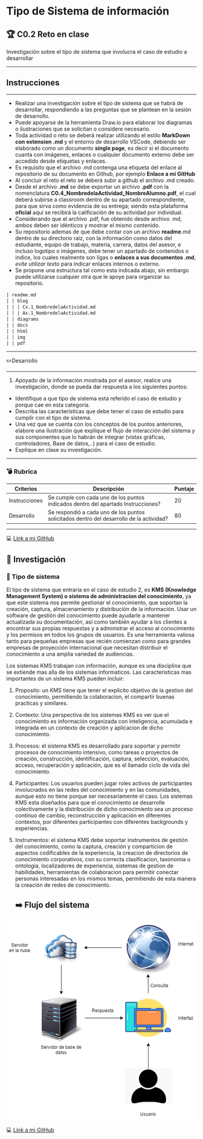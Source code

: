 # Tipo de Sistema de información 
## :trophy: C0.2 Reto en clase
Investigación sobre el tipo de sistema que involucra el caso de estudio a desarrollar
**** 



## Instrucciones
-------------

-   Realizar una investigación sobre el tipo de sistema que se habrá de
    desarrollar, respondiendo a las preguntas que se plantean en la
    sesión de desarrollo.
-   Puede apoyarse de la herramienta Draw.io para elaborar los diagramas
    o ilustraciones que se solicitan o considere necesario.
-   Toda actividad o reto se deberá realizar utilizando el estilo
    **MarkDown con extension .md** y el entorno de desarrollo VSCode,
    debiendo ser elaborado como un documento **single page**, es decir
    si el documento cuanta con imágenes, enlaces o cualquier documento
    externo debe ser accedido desde etiquetas y enlaces.
-   Es requisito que el archivo .md contenga una etiqueta del enlace al
    repositorio de su documento en Github, por ejemplo **Enlace a mi
    GitHub**
-   Al concluir el reto el reto se deberá subir a github el archivo .md
    creado.
-   Desde el archivo **.md** se debe exportar un archivo **.pdf** con la
    nomenclatura **C0.4\_NombredelaActividad\_NombreAlumno.pdf**, el
    cual deberá subirse a classroom dentro de su apartado
    correspondiente, para que sirva como evidencia de su entrega; siendo
    esta plataforma **oficial** aquí se recibirá la calificación de su
    actividad por individual.
-   Considerando que el archivo .pdf, fue obtenido desde archivo .md,
    ambos deben ser idénticos y mostrar el mismo contenido.
-   Su repositorio ademas de que debe contar con un archivo
    **readme**.md dentro de su directorio raíz, con la información como
    datos del estudiante, equipo de trabajo, materia, carrera, datos del
    asesor, e incluso logotipo o imágenes, debe tener un apartado de
    contenidos o indice, los cuales realmente son ligas o **enlaces a
    sus documentos .md**, *evite utilizar texto* para indicar enlaces
    internos o externo.
-   Se propone una estructura tal como esta indicada abajo, sin embargo
    puede utilizarse cualquier otra que le apoye para organizar su
    repositorio.

``` {.hljs}
| readme.md
| | blog
| | | Cx.1_NombredelaActividad.md
| | | Ax.1_NombredelaActividad.md
| | diagrams
| | docs
| | html
| | img
| | pdf    
```

* * * * *

:pencil2:Desarrollo
****

1.  Apoyado de la información mostrada por el asesor, realice una
    investigación, donde se pueda dar respuesta a los siguientes puntos:

-   Identifique a que tipo de sistema esta referido el caso de estudio y
    porque cae en esta categoría.
-   Describa las características que debe tener el caso de estudio para
    cumplir con el tipo de sistema.
-   Una vez que se cuenta con los conceptos de los puntos anteriores,
    elabore una ilustración que explique el flujo de interacción del
    sistema y sus componentes que lo habrán de integrar (vistas
    gráficas, controladores, Base de datos,..) para el caso de estudio.
-   Explique en clase su investigación.

* * * * *

### :bomb: Rubrica

  |Criterios      | Descripción                                                                                | Puntaje |
  |---------------| ------------------------------------------------------------------------------------------ |---------|
  |Instrucciones  |Se cumple con cada uno de los puntos indicados dentro del apartado Instrucciones?           | 20      |
  |Desarrollo     |Se respondió a cada uno de los puntos solicitados dentro del desarrollo de la actividad?    | 80      |

  ---
  
  :computer: [Link a mi GitHub ]( https://github.com/MoisesMM99/Analisis-Avanzado-de-Software-Mancilla-Mora)
  
  
   ## :pushpin: Investigación
  
  ### :mag_right: Tipo de sistema 
  
El tipo de sistema que entraria en el caso de estudio 2, es **KMS (Knowledge Management System) o sistema de administracion del conocimiento**, ya que este sistema nos permite  gestionar el conocimiento, que soportan la creación, captura, almacenamiento y distribución de la información.
Usar un software de gestión del conocimiento puede ayudarle a mantener actualizada su documentación, así como también ayudar a los clientes a encontrar sus propias respuestas y a administrar el acceso al conocimiento y los permisos en todos los grupos de usuarios. Es una herramienta valiosa tanto para pequeñas empresas que recién comienzan como para grandes empresas de proyección internacional que necesitan distribuir el conocimiento a una amplia variedad de audiencias.


Los sistemas KMS trabajan con información, aunque es una disciplina que se extiende mas alla de los sistemas informaticos. Las caracteristicas mas importantes de un sistema KMS pueden incluir:

1. Proposito: un KMS tiene que tener el explicito objetivo de la gestion del conocimiento, permitiendo la colaboracion, el compartir buenas practicas y similares.
2. Contexto: Una perspectiva de los sistemas KMS es ver que el conocimiento es información organizada con inteligencia, acumulada e integrada en un contexto de creación y aplicacion de dicho conocimiento.
3. Procesos: el sistema KMS es desarrollado para soportar y permitir procesos de conocimiento intensivo, como tareas o proyectos de creación, construcción, identificación, captura, selección, evaluación, acceso, recuperación y aplicación, que es el llamado ciclo de vida del conocimiento.
4. Participantes: Los usuarios pueden jugar roles activos de participantes involucrados en las redes del conocimiento y en las comunidades, aunque esto no tiene porque ser necesariamente el caso. Los sistemas KMS esta diseñados para que el conocimiento se desarrolle colectivamente y la distribución de dicho conocimiento sea un proceso continuo de cambio, reconstrucción y aplicación en diferentes contextos, por diferentes participantes con diferentes backgrounds y experiencias.
5. Instrumentos: el sistema KMS debe soportar instrumentos de gestión del conocimiento, como la captura, creación y comparticion de aspectos codificables de la experiencia, la creacion de directorios de conocimiento corporativos, con su correcta clasificacion, taxonomia u ontologia,  localizadores de experiencia, sistemas de gestion de habilidades, herramientas de colaboracion para permitir conectar personas interesadas en los mismos temas, permitiendo de esta manera la creación de redes de conocimiento.



   ## :arrow_right: Flujo del sistema

![](https://github.com/MoisesMM99/Analisis-Avanzado-de-Software-Mancilla-Mora/blob/main/img/Flujo%20del%20sistema.png)


  :computer: [Link a mi GitHub ]( https://github.com/MoisesMM99/Analisis-Avanzado-de-Software-Mancilla-Mora)
